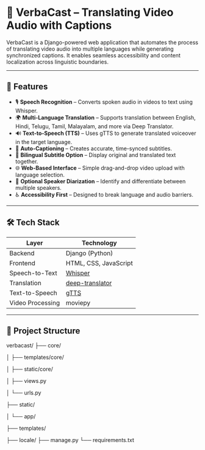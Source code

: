 # 🎥 VerbaCast – Translating Video Audio with Captions

VerbaCast is a Django-powered web application that automates the process of translating video audio into multiple languages while generating synchronized captions. It enables seamless accessibility and content localization across linguistic boundaries.

---

## 🚀 Features

- 🎙️ **Speech Recognition** – Converts spoken audio in videos to text using Whisper.
- 🌍 **Multi-Language Translation** – Supports translation between English, Hindi, Telugu, Tamil, Malayalam, and more via Deep Translator.
- 🔊 **Text-to-Speech (TTS)** – Uses gTTS to generate translated voiceover in the target language.
- 📝 **Auto-Captioning** – Creates accurate, time-synced subtitles.
- 💬 **Bilingual Subtitle Option** – Display original and translated text together.
- 🌐 **Web-Based Interface** – Simple drag-and-drop video upload with language selection.
- 🧠 **Optional Speaker Diarization** – Identify and differentiate between multiple speakers.
- ♿ **Accessibility First** – Designed to break language and audio barriers.

---

## 🛠️ Tech Stack

| Layer             | Technology                  |
|------------------|-----------------------------|
| Backend          | Django (Python)             |
| Frontend         | HTML, CSS, JavaScript       |
| Speech-to-Text   | [Whisper](https://github.com/openai/whisper) |
| Translation      | [deep-translator](https://pypi.org/project/deep-translator/) |
| Text-to-Speech   | [gTTS](https://pypi.org/project/gTTS/) |
| Video Processing | moviepy                     |

---

## 📂 Project Structure

verbacast/
├── core/

│ ├── templates/core/

│ ├── static/core/

│ ├── views.py

│ └── urls.py

├── static/

│ └── app/

├── templates/

├── locale/
├── manage.py
└── requirements.txt

